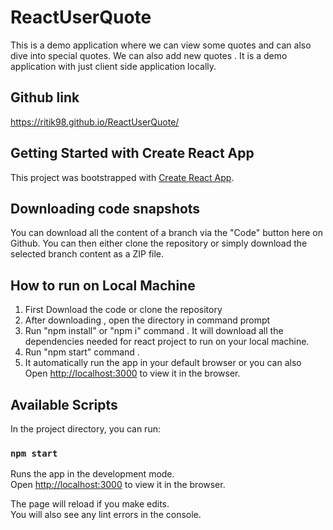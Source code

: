 # ReactUserQuote

This is a demo application where we can view some quotes and can also dive into special quotes.
We can also add new quotes . 
It is a demo application with just client side application locally.

## Github link 

https://ritik98.github.io/ReactUserQuote/


## Getting Started with Create React App

This project was bootstrapped with [Create React App](https://github.com/facebook/create-react-app).

## Downloading code snapshots

You can download all the content of a branch via the "Code" button here on Github. You can then either clone the repository or simply download the selected branch content as a ZIP file.

## How to run on Local Machine

1. First Download the code or clone the repository 
2. After downloading , open the directory in command prompt
3. Run "npm install" or "npm i" command . It will download all the dependencies needed for react project to run on your local machine.
4. Run "npm start" command . 
5. It automatically run the app in your default browser or you can also Open [http://localhost:3000](http://localhost:3000) to view it in the browser.

## Available Scripts

In the project directory, you can run:

### `npm start`

Runs the app in the development mode.\
Open [http://localhost:3000](http://localhost:3000) to view it in the browser.

The page will reload if you make edits.\
You will also see any lint errors in the console.
